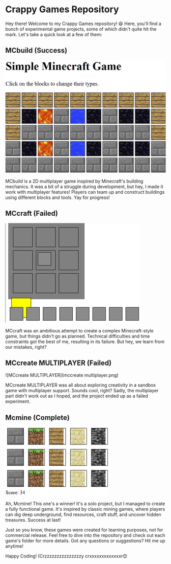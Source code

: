 
# Crappy Games Repository

Hey there! Welcome to my Crappy Games repository! 😄 Here, you'll find a bunch of experimental game projects, some of which didn't quite hit the mark. Let's take a quick look at a few of them:

## MCbuild (Success)
![MCbuild](MCbuild.png)

MCbuild is a 2D multiplayer game inspired by Minecraft's building mechanics. It was a bit of a struggle during development, but hey, I made it work with multiplayer features! Players can team up and construct buildings using different blocks and tools. Yay for progress!

## MCcraft (Failed)
![MCcraft](MCcraft.png)

MCcraft was an ambitious attempt to create a complex Minecraft-style game, but things didn't go as planned. Technical difficulties and time constraints got the best of me, resulting in its failure. But hey, we learn from our mistakes, right?

## MCcreate MULTIPLAYER (Failed)
![MCcreate MULTIPLAYER](mccreate multiplayer.png)

MCcreate MULTIPLAYER was all about exploring creativity in a sandbox game with multiplayer support. Sounds cool, right? Sadly, the multiplayer part didn't work out as I hoped, and the project ended up as a failed experiment.

## Mcmine (Complete)
![Mcmine](MCmine.png)

Ah, Mcmine! This one's a winner! It's a solo project, but I managed to create a fully functional game. It's inspired by classic mining games, where players can dig deep underground, find resources, craft stuff, and uncover hidden treasures. Success at last!

Just so you know, these games were created for learning purposes, not for commercial release. Feel free to dive into the repository and check out each game's folder for more details. Got any questions or suggestions? Hit me up anytime!

Happy Coding!
(Crzzzzzzzzzzzzzzzy crxxxxxxxxxxxxxr😊


